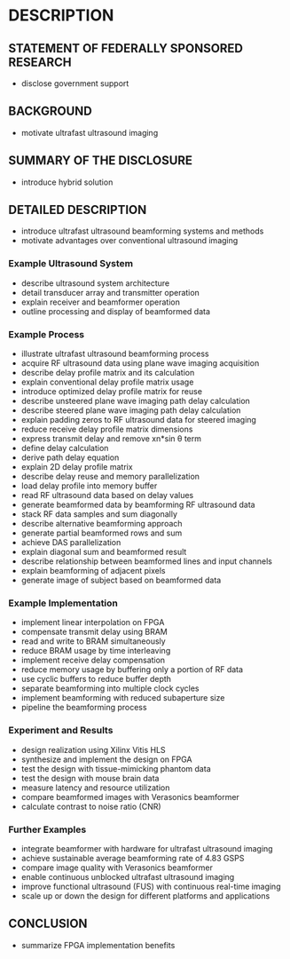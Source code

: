 # DESCRIPTION

## STATEMENT OF FEDERALLY SPONSORED RESEARCH

- disclose government support

## BACKGROUND

- motivate ultrafast ultrasound imaging

## SUMMARY OF THE DISCLOSURE

- introduce hybrid solution

## DETAILED DESCRIPTION

- introduce ultrafast ultrasound beamforming systems and methods
- motivate advantages over conventional ultrasound imaging

### Example Ultrasound System

- describe ultrasound system architecture
- detail transducer array and transmitter operation
- explain receiver and beamformer operation
- outline processing and display of beamformed data

### Example Process

- illustrate ultrafast ultrasound beamforming process
- acquire RF ultrasound data using plane wave imaging acquisition
- describe delay profile matrix and its calculation
- explain conventional delay profile matrix usage
- introduce optimized delay profile matrix for reuse
- describe unsteered plane wave imaging path delay calculation
- describe steered plane wave imaging path delay calculation
- explain padding zeros to RF ultrasound data for steered imaging
- reduce receive delay profile matrix dimensions
- express transmit delay and remove xn*sin θ term
- define delay calculation
- derive path delay equation
- explain 2D delay profile matrix
- describe delay reuse and memory parallelization
- load delay profile into memory buffer
- read RF ultrasound data based on delay values
- generate beamformed data by beamforming RF ultrasound data
- stack RF data samples and sum diagonally
- describe alternative beamforming approach
- generate partial beamformed rows and sum
- achieve DAS parallelization
- explain diagonal sum and beamformed result
- describe relationship between beamformed lines and input channels
- explain beamforming of adjacent pixels
- generate image of subject based on beamformed data

### Example Implementation

- implement linear interpolation on FPGA
- compensate transmit delay using BRAM
- read and write to BRAM simultaneously
- reduce BRAM usage by time interleaving
- implement receive delay compensation
- reduce memory usage by buffering only a portion of RF data
- use cyclic buffers to reduce buffer depth
- separate beamforming into multiple clock cycles
- implement beamforming with reduced subaperture size
- pipeline the beamforming process

### Experiment and Results

- design realization using Xilinx Vitis HLS
- synthesize and implement the design on FPGA
- test the design with tissue-mimicking phantom data
- test the design with mouse brain data
- measure latency and resource utilization
- compare beamformed images with Verasonics beamformer
- calculate contrast to noise ratio (CNR)

### Further Examples

- integrate beamformer with hardware for ultrafast ultrasound imaging
- achieve sustainable average beamforming rate of 4.83 GSPS
- compare image quality with Verasonics beamformer
- enable continuous unblocked ultrafast ultrasound imaging
- improve functional ultrasound (FUS) with continuous real-time imaging
- scale up or down the design for different platforms and applications

## CONCLUSION

- summarize FPGA implementation benefits

